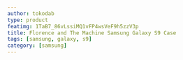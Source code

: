 ```yaml
---
author: tokodab
type: product
featimg: 1TaB7_86vLssiMQ1vFP4wsVeF9h5zzV3p
title: Florence and The Machine Samsung Galaxy S9 Case
tags: [samsung, galaxy, s9]
category: [samsung]
---
```

